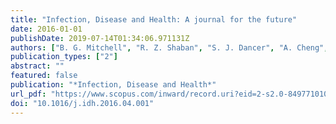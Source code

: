 ```yaml
---
title: "Infection, Disease and Health: A journal for the future"
date: 2016-01-01
publishDate: 2019-07-14T01:34:06.971131Z
authors: ["B. G. Mitchell", "R. Z. Shaban", "S. J. Dancer", "A. Cheng", "L. Gilbert"]
publication_types: ["2"]
abstract: ""
featured: false
publication: "*Infection, Disease and Health*"
url_pdf: "https://www.scopus.com/inward/record.uri?eid=2-s2.0-84977101022&doi=10.1016%2fj.idh.2016.04.001&partnerID=40&md5=f34b1896299e760b706ca45f33a07868"
doi: "10.1016/j.idh.2016.04.001"
---
```


